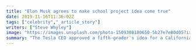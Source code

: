 ```yaml
---
title: "Elon Musk agrees to make school project idea come true"
date: 2019-11-16T11:36:02Z
tags: ["celebrity","_article_story"]
writers: ["Steve Whyley"]
image: "https://images.unsplash.com/photo-1509308180650-5b27e7e80d05?ixlib=rb-1.2.1&ixid=eyJhcHBfaWQiOjEyMDd9&auto=format&fit=crop&w=300&q=100"
summary: "The Tesla CEO approved a fifth-grader's idea for a California school project, where classmates would make homemade Tesla commercials - with the winner getting their ad aired."
---
```

